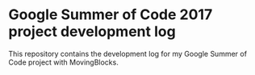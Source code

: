 # Google Summer of Code 2017 project development log

This repository contains the development log for my Google Summer of Code project with MovingBlocks.

